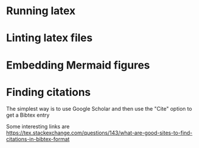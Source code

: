 # Running latex

# Linting latex files

# Embedding Mermaid figures

# Finding citations

The simplest way is to use Google Scholar and then use the "Cite" option to get a
Bibtex entry

Some interesting links are
https://tex.stackexchange.com/questions/143/what-are-good-sites-to-find-citations-in-bibtex-format

